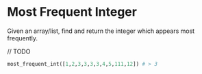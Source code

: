 # Most Frequent Integer

Given an array/list, find and return the integer which appears most frequently.

// TODO

```python
most_frequent_int([1,2,3,3,3,3,4,5,111,12]) # > 3
```
